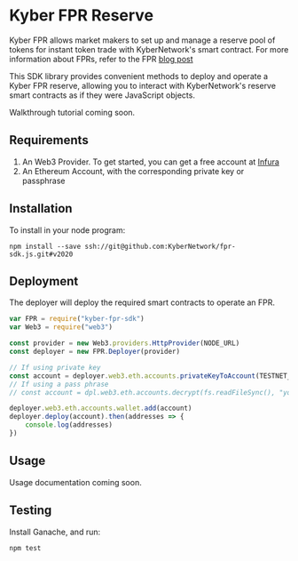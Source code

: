# Kyber FPR Reserve

Kyber FPR allows market makers to set up and manage a reserve pool of tokens for instant token trade with KyberNetwork's smart contract. For more information about FPRs, refer to the FPR [blog post](https://blog.kyber.network/kyber-fed-price-reserve-fpr-on-chain-market-making-for-professionals-7fea29ceac6c)

This SDK library provides convenient methods to deploy and operate a Kyber FPR reserve, allowing you to interact with KyberNetwork's reserve smart contracts as if they were JavaScript objects. 

Walkthrough tutorial coming soon.

## Requirements

1. An Web3 Provider. To get started, you can get a free account at [Infura](https://infura.io)
2. An Ethereum Account, with the corresponding private key or passphrase

## Installation

To install in your node program:

`npm install --save ssh://git@github.com:KyberNetwork/fpr-sdk.js.git#v2020`

## Deployment 

The deployer will deploy the required smart contracts to operate an FPR.

```js
var FPR = require("kyber-fpr-sdk")
var Web3 = require("web3")

const provider = new Web3.providers.HttpProvider(NODE_URL)
const deployer = new FPR.Deployer(provider)

// If using private key
const account = deployer.web3.eth.accounts.privateKeyToAccount(TESTNET_PRIVATE_KEY)
// If using a pass phrase
// const account = dpl.web3.eth.accounts.decrypt(fs.readFileSync(), "your-keystore-passphrase");

deployer.web3.eth.accounts.wallet.add(account)
deployer.deploy(account).then(addresses => {
    console.log(addresses) 
})
```

## Usage 

Usage documentation coming soon.

## Testing

Install Ganache, and run:

`npm test`